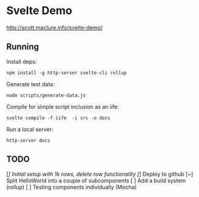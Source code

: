# Svelte Demo

http://scott.maclure.info/svelte-demo/

## Running

Install deps:

```
npm install -g http-server svelte-cli rollup
```

Generate test data:

```
node scripts/generate-data.js
```

Compile for simple script inclusion as an iife:

```
svelte compile -f iife  -i src -o docs
```

Run a local server:

```
http-server docs
```

## TODO

[*] Initial setup with 1k rows, delete row functionality
[*] Deploy to github
[~] Split HelloWorld into a couple of subcomponents
[ ] Add a build system (rollup)
[ ] Testing components individually (Mocha)
